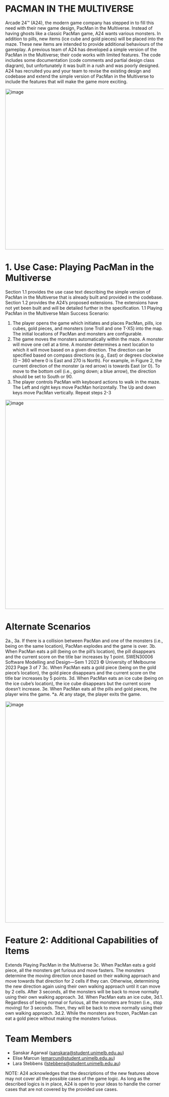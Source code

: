 # PACMAN IN THE MULTIVERSE

Arcade 24™ (A24), the modern game company has stepped in to fill this need with their new game
design, PacMan in the Multiverse. Instead of having ghosts like a classic PacMan game, A24 wants
various monsters. In addition to pills, new items (ice cube and gold pieces) will be placed into the maze.
These new items are intended to provide additional behaviours of the gameplay. A previous team of A24
has developed a simple version of the PacMan in the Multiverse; their code works with limited features.
The code includes some documentation (code comments and partial design class diagram), but
unfortunately it was built in a rush and was poorly designed. A24 has recruited you and your team to
revise the existing design and codebase and extend the simple version of PacMan in the Multiverse to
include the features that will make the game more exciting.

<img width="511" alt="image" src="https://github.com/Sanskar-Agarwal/PacMan-In-Multiverse/assets/86827884/d30a9b3b-99a7-43b2-a379-1ff59ea8c5d4">

# 1. Use Case: Playing PacMan in the Multiverse
Section 1.1 provides the use case text describing the simple version of PacMan in the Multiverse that is
already built and provided in the codebase. Section 1.2 provides the A24’s proposed extensions. The
extensions have not yet been built and will be detailed further in the specification.
1.1 Playing PacMan in the Multiverse
Main Success Scenario:
1. The player opens the game which initiates and places PacMan, pills, ice cubes, gold pieces, and
monsters (one Troll and one T-X5) into the map. The initial locations of PacMan and monsters are
configurable.
2. The game moves the monsters automatically within the maze. A monster will move one cell at a
time. A monster determines a next location to which it will move based on a given direction. The
direction can be specified based on compass directions (e.g., East) or degrees clockwise (0 – 360
where 0 is East and 270 is North). For example, in Figure 2, the current direction of the monster (a
red arrow) is towards East (or 0). To move to the bottom cell (i.e., going down; a blue arrow), the
direction should be set to South or 90.
3. The player controls PacMan with keyboard actions to walk in the maze. The Left and right keys move
PacMan horizontally. The Up and down keys move PacMan vertically.
Repeat steps 2-3

<img width="665" alt="image" src="https://github.com/Sanskar-Agarwal/PacMan-In-Multiverse/assets/86827884/1ead34a1-aae8-41bc-80cc-0340d90197ff">

# Alternate Scenarios
2a., 3a. If there is a collision between PacMan and one of the monsters (i.e., being on the same
location), PacMan explodes and the game is over.
3b. When PacMan eats a pill (being on the pill’s location), the pill disappears and the current score on
the title bar increases by 1 point.
SWEN30006 Software Modelling and Design—Sem 1 2023 © University of Melbourne 2023
Page 3 of 7
3c. When PacMan eats a gold piece (being on the gold piece’s location), the gold piece disappears and
the current score on the title bar increases by 5 points.
3d. When PacMan eats an ice cube (being on the ice cube’s location), the ice cube disappears but the
current score doesn’t increase.
3e. When PacMan eats all the pills and gold pieces, the player wins the game.
*a. At any stage, the player exits the game.

<img width="703" alt="image" src="https://github.com/Sanskar-Agarwal/PacMan-In-Multiverse/assets/86827884/0f9fd38a-d775-4df6-a176-ee21bd8a0f5b">

# Feature 2: Additional Capabilities of Items
Extends Playing PacMan in the Multiverse
3c. When PacMan eats a gold piece, all the monsters get furious and move fasters. The monsters
determine the moving direction once based on their walking approach and move towards that
direction for 2 cells if they can. Otherwise, determining the new direction again using their own
walking approach until it can move by 2 cells. After 3 seconds, all the monsters will be back to move
normally using their own walking approach.
3d. When PacMan eats an ice cube,
3d.1. Regardless of being normal or furious, all the monsters are frozen (i.e., stop moving) for 3
seconds. Then, they will be back to move normally using their own walking approach.
3d.2. While the monsters are frozen, PacMan can eat a gold piece without making the monsters
furious.

# Team Members
- Sanskar Agarwal (<sanskara@student.unimelb.edu.au>)
- Elise Marcun (<emarcun@student.unimelb.edu.au>)
- Lara Stebbens (<lstebbens@student.unimelb.edu.au>)

NOTE: A24 acknowledges that the descriptions of the new features above may not cover all the possible
cases of the game logic. As long as the described logics is in place, A24 is open to your ideas to handle
the corner cases that are not covered by the provided use cases.


